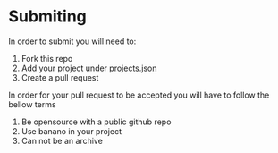 # Submiting
In order to submit you will need to:
1. Fork this repo
2. Add your project under [projects.json](https://github.com/tgm20/bananodeveloperportal/blob/main/projects.json)
3. Create a pull request

In order for your pull request to be accepted you will have to follow the bellow terms
1. Be opensource with a public github repo
2. Use banano in your project
3. Can not be an archive